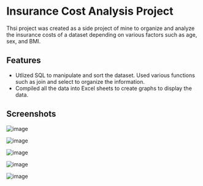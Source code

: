 # Insurance Cost Analysis Project

Thsi project was created as a side project of mine to organize and analyze the insurance costs of a dataset depending on various factors such as age, sex, and BMI. 


## Features

- Utlized SQL to manipulate and sort the dataset. Used various functions such as join and select to organize the information.
- Compiled all the data into Excel sheets to create graphs to display the data.


## Screenshots
![image](https://user-images.githubusercontent.com/122381873/218952766-1c197b01-4966-46ed-8f35-7d8d2eb3ee9c.png)

![image](https://user-images.githubusercontent.com/122381873/218954730-9c111185-6e2c-4434-b329-6761463220de.png)

![image](https://user-images.githubusercontent.com/122381873/218955264-9339ffef-30da-4000-85ff-8cf41279de4a.png)

![image](https://user-images.githubusercontent.com/122381873/218955301-dcabb18e-7d43-41fd-918d-889a7d84b6ac.png)

![image](https://user-images.githubusercontent.com/122381873/218955462-aba13703-2abe-4775-957b-ba98fb552cc4.png)

